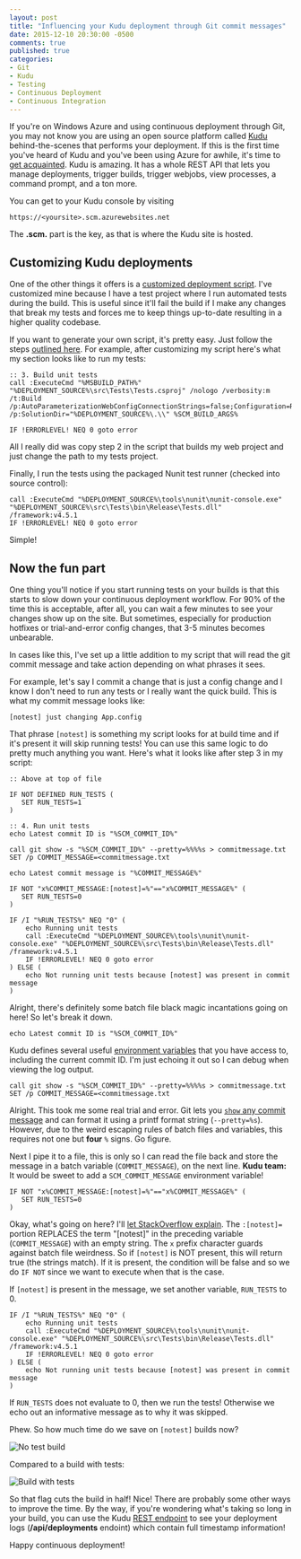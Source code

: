 ```yaml
---
layout: post
title: "Influencing your Kudu deployment through Git commit messages"
date: 2015-12-10 20:30:00 -0500
comments: true
published: true
categories:
- Git
- Kudu
- Testing
- Continuous Deployment
- Continuous Integration
---
```


If you're on Windows Azure and using continuous deployment through Git, you may not know you are using an open source platform called 
[Kudu][1] behind-the-scenes that performs your deployment. If this is the first time you've heard of Kudu and you've been 
using Azure for awhile, it's time to [get acquainted][1]. Kudu is amazing. It has a whole REST API that lets you manage
deployments, trigger builds, trigger webjobs, view processes, a command prompt, and a ton more.

You can get to your Kudu console by visiting

    https://<yoursite>.scm.azurewebsites.net
    
The **.scm.** part is the key, as that is where the Kudu site is hosted.

## Customizing Kudu deployments

One of the other things it offers is a [customized deployment script][2]. I've customized mine because I have a test
project where I run automated tests during the build. This is useful since it'll fail the build if I make any changes
that break my tests and forces me to keep things up-to-date resulting in a higher quality codebase.

If you want to generate your own script, it's pretty easy. Just follow the steps [outlined here][2]. For example, after
customizing my script here's what my section looks like to run my tests:

```
:: 3. Build unit tests
call :ExecuteCmd "%MSBUILD_PATH%" "%DEPLOYMENT_SOURCE%\src\Tests\Tests.csproj" /nologo /verbosity:m /t:Build /p:AutoParameterizationWebConfigConnectionStrings=false;Configuration=Release /p:SolutionDir="%DEPLOYMENT_SOURCE%\.\\" %SCM_BUILD_ARGS%

IF !ERRORLEVEL! NEQ 0 goto error
```

All I really did was copy step 2 in the script that builds my web project and just change the path to my tests project.

Finally, I run the tests using the packaged Nunit test runner (checked into source control):

```
call :ExecuteCmd "%DEPLOYMENT_SOURCE%\tools\nunit\nunit-console.exe" "%DEPLOYMENT_SOURCE%\src\Tests\bin\Release\Tests.dll" /framework:v4.5.1
IF !ERRORLEVEL! NEQ 0 goto error
```

Simple!

## Now the fun part

One thing you'll notice if you start running tests on your builds is that this starts to slow down your continuous deployment workflow. 
For 90% of the time this is acceptable, after all, you can wait a few minutes to see your changes show up on the site. But sometimes, 
especially for production hotfixes or trial-and-error config changes, that 3-5 minutes becomes unbearable.

In cases like this, I've set up a little addition to my script that will read the git commit message and take action depending on what phrases it sees.

For example, let's say I commit a change that is just a config change and I know I don't need to run any tests or I really want the quick build. 
This is what my commit message looks like:

    [notest] just changing App.config

That phrase `[notest]` is something my script looks for at build time and if it's present it will skip running tests! 
You can use this same logic to do pretty much anything you want. Here's what it looks like after step 3 in my script:

```
:: Above at top of file

IF NOT DEFINED RUN_TESTS (
   SET RUN_TESTS=1
)

:: 4. Run unit tests
echo Latest commit ID is "%SCM_COMMIT_ID%"

call git show -s "%SCM_COMMIT_ID%" --pretty=%%%%s > commitmessage.txt
SET /p COMMIT_MESSAGE=<commitmessage.txt

echo Latest commit message is "%COMMIT_MESSAGE%"

IF NOT "x%COMMIT_MESSAGE:[notest]=%"=="x%COMMIT_MESSAGE%" (
   SET RUN_TESTS=0
)

IF /I "%RUN_TESTS%" NEQ "0" (
	echo Running unit tests
	call :ExecuteCmd "%DEPLOYMENT_SOURCE%\tools\nunit\nunit-console.exe" "%DEPLOYMENT_SOURCE%\src\Tests\bin\Release\Tests.dll" /framework:v4.5.1
	IF !ERRORLEVEL! NEQ 0 goto error
) ELSE (
	echo Not running unit tests because [notest] was present in commit message
)
```

Alright, there's definitely some batch file black magic incantations going on here! So let's break it down.

    echo Latest commit ID is "%SCM_COMMIT_ID%"

Kudu defines several useful [environment variables][3] that you have access to, including the current commit ID.
I'm just echoing it out so I can debug when viewing the log output.

    call git show -s "%SCM_COMMIT_ID%" --pretty=%%%%s > commitmessage.txt
    SET /p COMMIT_MESSAGE=<commitmessage.txt

Alright. This took me some real trial and error. Git lets you [`show` any commit message][4] and can format it using a printf format string (`--pretty=%s`).
However, due to the weird escaping rules of batch files and variables, this requires not one but **four** `%` signs. Go figure.

Next I pipe it to a file, this is only so I can read the file back and store the message in a batch variable (`COMMIT_MESSAGE`), on the next line.
**Kudu team:** It would be sweet to add a `SCM_COMMIT_MESSAGE` environment variable!

    IF NOT "x%COMMIT_MESSAGE:[notest]=%"=="x%COMMIT_MESSAGE%" (
       SET RUN_TESTS=0
    )

Okay, what's going on here? I'll [let StackOverflow explain][5]. The `:[notest]=` portion REPLACES the term "[notest]" in 
the preceding variable (`COMMIT_MESSAGE`) with an empty string. The `x` prefix character guards against batch file weirdness.
So if `[notest]` is NOT present, this will return true (the strings match). If it is present, the condition will be false and so we do `IF NOT`
since we want to execute when that is the case.

If `[notest]` is present in the message, we set another variable, `RUN_TESTS` to 0.

    IF /I "%RUN_TESTS%" NEQ "0" (
    	echo Running unit tests
    	call :ExecuteCmd "%DEPLOYMENT_SOURCE%\tools\nunit\nunit-console.exe" "%DEPLOYMENT_SOURCE%\src\Tests\bin\Release\Tests.dll" /framework:v4.5.1
    	IF !ERRORLEVEL! NEQ 0 goto error
    ) ELSE (
    	echo Not running unit tests because [notest] was present in commit message
    )

If `RUN_TESTS` does not evaluate to 0, then we run the tests! Otherwise we echo out an informative message as to why it was skipped.

Phew. So how much time do we save on `[notest]` builds now?

![No test build](https://cloud.githubusercontent.com/assets/563819/11734864/9a5e5e10-9f80-11e5-92ff-b93a1d9c994a.png)

Compared to a build with tests:

![Build with tests](https://cloud.githubusercontent.com/assets/563819/11734880/b874bed0-9f80-11e5-9af2-8e0425a02563.png)

So that flag cuts the build in half! Nice! There are probably some other ways to improve the time. By the way, if you're wondering what's taking so long
in your build, you can use the Kudu [REST endpoint][6] to see your deployment logs (**/api/deployments** endoint) which contain full timestamp information!

Happy continuous deployment!

[1]: https://github.com/projectkudu/kudu
[2]: https://github.com/projectkudu/kudu/wiki/Custom-Deployment-Script
[3]: https://github.com/projectkudu/kudu/wiki/Deployment-Environment
[4]: https://git-scm.com/docs/git-show
[5]: http://stackoverflow.com/questions/7005951/batch-file-find-if-substring-is-in-string-not-in-a-file
[6]: https://github.com/projectkudu/kudu/wiki/REST-API
